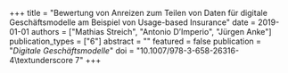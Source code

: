 +++
title = "Bewertung von Anreizen zum Teilen von Daten für digitale Geschäftsmodelle am Beispiel von Usage-based Insurance"
date = 2019-01-01
authors = ["Mathias Streich", "Antonio D’Imperio", "Jürgen Anke"]
publication_types = ["6"]
abstract = ""
featured = false
publication = "*Digitale Geschäftsmodelle*"
doi = "10.1007/978-3-658-26316-4\textunderscore 7"
+++

